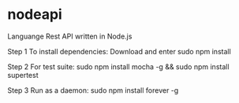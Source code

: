 nodeapi
=======

Languange Rest API written in Node.js




Step 1
To install dependencies:
Download and enter sudo npm install

Step 2
For test suite:
sudo npm install mocha -g && sudo npm install supertest

Step 3
Run as a daemon:
sudo npm install forever -g
